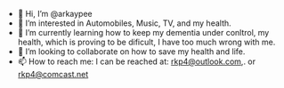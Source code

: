 - 👋 Hi, I’m @arkaypee
- 👀 I’m interested in Automobiles, Music, TV, and my health.
- 🌱 I’m currently learning how to keep my dementia under conltrol, my health, which is proving to be dificult, I have too much wrong with me.
- 💞️ I’m looking to collaborate on how to save my health and life.
- 📫 How to reach me:  I can be reached at: rkp4@outlook.com,. or rkp4@comcast.net
<!---.
arkaypee/arkaypee is a ✨ special ✨ repository  >>> its `README.md` (this file) appears on your GitHub profile.
You can click the Preview link to take a look at your changes.
--->
